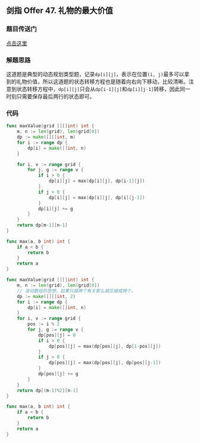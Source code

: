 ## 剑指 Offer 47. 礼物的最大价值

### 题目传送门

[点击这里](https://leetcode.cn/problems/li-wu-de-zui-da-jie-zhi-lcof/)

### 解题思路

这道题是典型的动态规划类型题，记录`dp[i][j]`，表示在位置`(i, j)`最多可以拿到的礼物价值，所以这道题的状态转移方程也是随着向右向下移动，比较清晰。注意到状态转移方程中，`dp[i][j]`只会从`dp[i-1][j]`和`dp[i][j-1]`转移，因此同一时刻只需要保存最后两行的状态即可。

### 代码

```go
func maxValue(grid [][]int) int {
	m, n := len(grid), len(grid[0])
	dp := make([][]int, m)
	for i := range dp {
		dp[i] = make([]int, n)
	}

	for i, v := range grid {
		for j, g := range v {
			if i > 0 {
				dp[i][j] = max(dp[i][j], dp[i-1][j])
			}
			if j > 0 {
				dp[i][j] = max(dp[i][j], dp[i][j-1])
			}
			dp[i][j] += g
		}
	}
	return dp[m-1][n-1]
}

func max(a, b int) int {
	if a < b {
		return b
	}
	return a
}
```

```go
func maxValue(grid [][]int) int {
	m, n := len(grid), len(grid[0])
	// 滚动数组的思想，如果只跟两个有关那么就压缩成两个。
	dp := make([][]int, 2)
	for i := range dp {
		dp[i] = make([]int, n)
	}
	for i, v := range grid {
		pos := i % 2
		for j, g := range v {
			dp[pos][j] = 0
			if i > 0 {
				dp[pos][j] = max(dp[pos][j], dp[1-pos][j])
			}
			if j > 0 {
				dp[pos][j] = max(dp[pos][j], dp[pos][j-1])
			}
			dp[pos][j] += g
		}
	}
	return dp[(m-1)%2][n-1]
}

func max(a, b int) int {
	if a < b {
		return b
	}
	return a
}

```